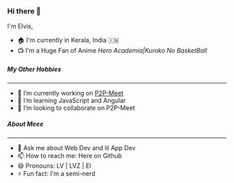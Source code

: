 ### Hi there 👋

I'm Elvis,

- 🏠 I'm currently in Kerala, India 🇮🇳
- 📺 I'm a Huge Fan of Anime <i>Hero Academia|Kuroko No BasketBall</i>

##### My Other Hobbies 
<hr>

- 🔭 I’m currently working on [P2P-Meet](https://github.com/elvistony/p2p-meet "A Decentralized Video Chat Platform") 
- 🌱 I’m learning JavaScript and Angular
- 👯 I’m looking to collaborate on P2P-Meet


##### About Meee
<hr>

- 💬 Ask me about Web Dev and lil App Dev
- 📫 How to reach me: Here on Github
- 😄 Pronouns: LV | LVZ | El
- ⚡ Fun fact: I'm a semi-nerd
